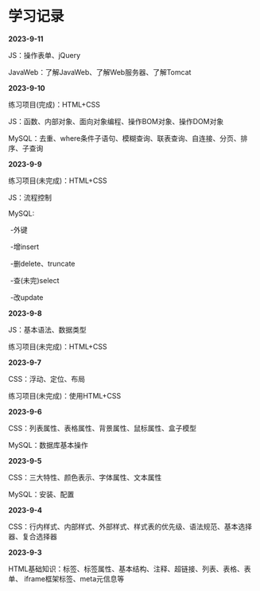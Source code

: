 # 学习记录

**2023-9-11**

JS：操作表单、jQuery

JavaWeb：了解JavaWeb、了解Web服务器、了解Tomcat

**2023-9-10**

练习项目(完成)：HTML+CSS

JS：函数、内部对象、面向对象编程、操作BOM对象、操作DOM对象

MySQL：去重、where条件子语句、模糊查询、联表查询、自连接、分页、排序、子查询

**2023-9-9**

练习项目(未完成)：HTML+CSS

JS：流程控制

MySQL:

​			-外键

​			-增insert

​			-删delete、truncate

​			-查(未完)select

​			-改update

**2023-9-8**

JS：基本语法、数据类型

练习项目(未完成)：HTML+CSS

**2023-9-7**

CSS：浮动、定位、布局 

练习项目(未完成)：使用HTML+CSS

**2023-9-6**

CSS：列表属性、表格属性、背景属性、鼠标属性、盒子模型 

MySQL：数据库基本操作

**2023-9-5**

CSS：三大特性、颜色表示、字体属性、文本属性

MySQL：安装、配置

**2023-9-4**

CSS：行内样式、内部样式、外部样式、样式表的优先级、语法规范、基本选择器、复合选择器

**2023-9-3**

HTML基础知识：标签、标签属性、基本结构、注释、超链接、列表、表格、表单、 iframe框架标签、meta元信息等